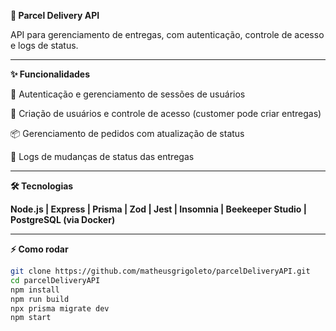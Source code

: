 **🚀 Parcel Delivery API**

API para gerenciamento de entregas, com autenticação, controle de acesso e logs de status.

---

**✨ Funcionalidades**

🔑 Autenticação e gerenciamento de sessões de usuários

👤 Criação de usuários e controle de acesso (customer pode criar entregas)

📦 Gerenciamento de pedidos com atualização de status

📝 Logs de mudanças de status das entregas

---

**🛠 Tecnologias**

**Node.js | Express | Prisma | Zod | Jest | Insomnia | Beekeeper Studio | PostgreSQL (via Docker)**

---

**⚡ Como rodar**
```bash
git clone https://github.com/matheusgrigoleto/parcelDeliveryAPI.git
cd parcelDeliveryAPI
npm install
npm run build
npx prisma migrate dev
npm start
